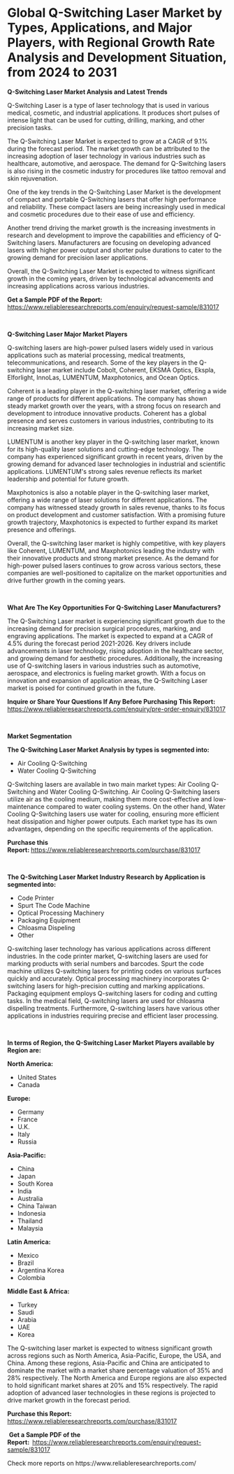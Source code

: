 <p><h1>Global Q-Switching Laser Market by Types, Applications, and Major Players, with Regional Growth Rate Analysis and Development Situation, from 2024 to 2031</h1></p><p><strong>Q-Switching Laser Market Analysis and Latest Trends</strong></p>
<p><p>Q-Switching Laser is a type of laser technology that is used in various medical, cosmetic, and industrial applications. It produces short pulses of intense light that can be used for cutting, drilling, marking, and other precision tasks.</p><p>The Q-Switching Laser Market is expected to grow at a CAGR of 9.1% during the forecast period. The market growth can be attributed to the increasing adoption of laser technology in various industries such as healthcare, automotive, and aerospace. The demand for Q-Switching lasers is also rising in the cosmetic industry for procedures like tattoo removal and skin rejuvenation.</p><p>One of the key trends in the Q-Switching Laser Market is the development of compact and portable Q-Switching lasers that offer high performance and reliability. These compact lasers are being increasingly used in medical and cosmetic procedures due to their ease of use and efficiency.</p><p>Another trend driving the market growth is the increasing investments in research and development to improve the capabilities and efficiency of Q-Switching lasers. Manufacturers are focusing on developing advanced lasers with higher power output and shorter pulse durations to cater to the growing demand for precision laser applications.</p><p>Overall, the Q-Switching Laser Market is expected to witness significant growth in the coming years, driven by technological advancements and increasing applications across various industries.</p></p>
<p><strong>Get a Sample PDF of the Report:&nbsp;</strong> <a href="https://www.reliableresearchreports.com/enquiry/request-sample/831017">https://www.reliableresearchreports.com/enquiry/request-sample/831017</a></p>
<p>&nbsp;</p>
<p><strong>Q-Switching Laser Major Market Players</strong></p>
<p><p>Q-switching lasers are high-power pulsed lasers widely used in various applications such as material processing, medical treatments, telecommunications, and research. Some of the key players in the Q-switching laser market include Cobolt, Coherent, EKSMA Optics, Ekspla, Elforlight, InnoLas, LUMENTUM, Maxphotonics, and Ocean Optics.</p><p>Coherent is a leading player in the Q-switching laser market, offering a wide range of products for different applications. The company has shown steady market growth over the years, with a strong focus on research and development to introduce innovative products. Coherent has a global presence and serves customers in various industries, contributing to its increasing market size.</p><p>LUMENTUM is another key player in the Q-switching laser market, known for its high-quality laser solutions and cutting-edge technology. The company has experienced significant growth in recent years, driven by the growing demand for advanced laser technologies in industrial and scientific applications. LUMENTUM's strong sales revenue reflects its market leadership and potential for future growth.</p><p>Maxphotonics is also a notable player in the Q-switching laser market, offering a wide range of laser solutions for different applications. The company has witnessed steady growth in sales revenue, thanks to its focus on product development and customer satisfaction. With a promising future growth trajectory, Maxphotonics is expected to further expand its market presence and offerings.</p><p>Overall, the Q-switching laser market is highly competitive, with key players like Coherent, LUMENTUM, and Maxphotonics leading the industry with their innovative products and strong market presence. As the demand for high-power pulsed lasers continues to grow across various sectors, these companies are well-positioned to capitalize on the market opportunities and drive further growth in the coming years.</p></p>
<p>&nbsp;</p>
<p><strong>What Are The Key Opportunities For Q-Switching Laser Manufacturers?</strong></p>
<p><p>The Q-Switching Laser market is experiencing significant growth due to the increasing demand for precision surgical procedures, marking, and engraving applications. The market is expected to expand at a CAGR of 4.5% during the forecast period 2021-2026. Key drivers include advancements in laser technology, rising adoption in the healthcare sector, and growing demand for aesthetic procedures. Additionally, the increasing use of Q-switching lasers in various industries such as automotive, aerospace, and electronics is fueling market growth. With a focus on innovation and expansion of application areas, the Q-Switching Laser market is poised for continued growth in the future.</p></p>
<p><strong>Inquire or Share Your Questions If Any Before Purchasing This Report:</strong> <a href="https://www.reliableresearchreports.com/enquiry/pre-order-enquiry/831017">https://www.reliableresearchreports.com/enquiry/pre-order-enquiry/831017</a></p>
<p>&nbsp;</p>
<p><strong>Market Segmentation</strong></p>
<p><strong>The Q-Switching Laser Market Analysis by types is segmented into:</strong></p>
<p><ul><li>Air Cooling Q-Switching</li><li>Water Cooling Q-Switching</li></ul></p>
<p><p>Q-Switching lasers are available in two main market types: Air Cooling Q-Switching and Water Cooling Q-Switching. Air Cooling Q-Switching lasers utilize air as the cooling medium, making them more cost-effective and low-maintenance compared to water cooling systems. On the other hand, Water Cooling Q-Switching lasers use water for cooling, ensuring more efficient heat dissipation and higher power outputs. Each market type has its own advantages, depending on the specific requirements of the application.</p></p>
<p><strong>Purchase this Report:&nbsp;</strong><a href="https://www.reliableresearchreports.com/purchase/831017">https://www.reliableresearchreports.com/purchase/831017</a></p>
<p>&nbsp;</p>
<p><strong>The Q-Switching Laser Market Industry Research by Application is segmented into:</strong></p>
<p><ul><li>Code Printer</li><li>Spurt The Code Machine</li><li>Optical Processing Machinery</li><li>Packaging Equipment</li><li>Chloasma Dispeling</li><li>Other</li></ul></p>
<p><p>Q-switching laser technology has various applications across different industries. In the code printer market, Q-switching lasers are used for marking products with serial numbers and barcodes. Spurt the code machine utilizes Q-switching lasers for printing codes on various surfaces quickly and accurately. Optical processing machinery incorporates Q-switching lasers for high-precision cutting and marking applications. Packaging equipment employs Q-switching lasers for coding and cutting tasks. In the medical field, Q-switching lasers are used for chloasma dispelling treatments. Furthermore, Q-switching lasers have various other applications in industries requiring precise and efficient laser processing.</p></p>
<p>&nbsp;</p>
<p><strong>In terms of Region, the Q-Switching Laser Market Players available by Region are:</strong></p>
<p>
    <p> <strong> North America: </strong>
        <ul>
            <li>United States</li>
            <li>Canada</li>
        </ul>
        </p> 
    <p> <strong> Europe: </strong>
        <ul>
            <li>Germany</li>
            <li>France</li>
            <li>U.K.</li>
            <li>Italy</li>
            <li>Russia</li>
        </ul>
        </p> 
    <p> <strong> Asia-Pacific: </strong>
        <ul>
            <li>China</li>
            <li>Japan</li>
            <li>South Korea</li>
            <li>India</li>
            <li>Australia</li>
            <li>China Taiwan</li>
            <li>Indonesia</li>
            <li>Thailand</li>
            <li>Malaysia</li>
        </ul>
        </p> 
    <p> <strong> Latin America: </strong>
        <ul>
            <li>Mexico</li>
            <li>Brazil</li>
            <li>Argentina Korea</li>
            <li>Colombia</li>
        </ul>
        </p> 
    <p> <strong> Middle East & Africa: </strong>
        <ul>
            <li>Turkey</li>
            <li>Saudi</li>
            <li>Arabia</li>
            <li>UAE</li>
            <li>Korea</li>
        </ul>
    </p>
    </p>
<p><p>The Q-switching laser market is expected to witness significant growth across regions such as North America, Asia-Pacific, Europe, the USA, and China. Among these regions, Asia-Pacific and China are anticipated to dominate the market with a market share percentage valuation of 35% and 28% respectively. The North America and Europe regions are also expected to hold significant market shares at 20% and 15% respectively. The rapid adoption of advanced laser technologies in these regions is projected to drive market growth in the forecast period.</p></p>
<p><strong>Purchase this Report: </strong><a href="https://www.reliableresearchreports.com/purchase/831017">https://www.reliableresearchreports.com/purchase/831017</a></p>
<p>&nbsp;<strong>Get a Sample PDF of the Report:&nbsp;&nbsp;</strong><a href="https://www.reliableresearchreports.com/enquiry/request-sample/831017">https://www.reliableresearchreports.com/enquiry/request-sample/831017</a></p>
<p><strong></strong></p>
<p>Check more reports on https://www.reliableresearchreports.com/</p>